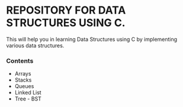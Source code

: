 # REPOSITORY FOR DATA STRUCTURES USING C.
This will help you in learning Data Structures using C by implementing various data structures.

### Contents
<ul> 
	<li>Arrays</li>
	<li>Stacks</li>
	<li>Queues</li>
	<li>Linked List</li>
	<li>Tree - BST</li>
</ul>
